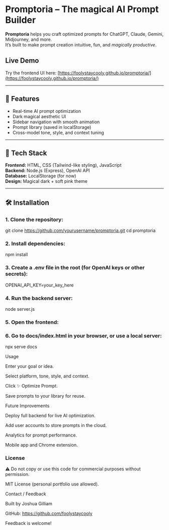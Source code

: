 # Promptoria – The magical AI Prompt Builder

**Promptoria** helps you craft optimized prompts for ChatGPT, Claude, Gemini, Midjourney, and more.  
It’s built to make prompt creation intuitive, fun, and *magically productive*.


## **Live Demo**
Try the frontend UI here: [https://foolystaycooly.github.io/promptoria/](https://foolystaycooly.github.io/promptoria/)  


---

## 🚀 Features
- Real-time AI prompt optimization
- Dark magical aesthetic UI
- Sidebar navigation with smooth animation
- Prompt library (saved in localStorage)
- Cross-model tone, style, and context tuning

---

## 🧠 Tech Stack
**Frontend:** HTML, CSS (Tailwind-like styling), JavaScript  
**Backend:** Node.js (Express), OpenAI API  
**Database:** LocalStorage (for now)  
**Design:** Magical dark + soft pink theme

---

## 🛠️ Installation

### 1. Clone the repository:

git clone https://github.com/yourusername/promptoria.git
cd promptoria

### 2. Install dependencies:

npm install

### 3. Create a .env file in the root (for OpenAI keys or other secrets):

OPENAI_API_KEY=your_key_here

### 4. Run the backend server:

node server.js

### 5. Open the frontend:

### 6. Go to docs/index.html in your browser, or use a local server:

npx serve docs

Usage

Enter your goal or idea.

Select platform, tone, style, and context.

Click ✨ Optimize Prompt.

Save prompts to your library for reuse.

Future Improvements

Deploy full backend for live AI optimization.

Add user accounts to store prompts in the cloud.

Analytics for prompt performance.

Mobile app and Chrome extension.

### License

⚠️ Do not copy or use this code for commercial purposes without permission.

MIT License (personal portfolio use allowed).


Contact / Feedback

Built by Joshua Gilliam

GitHub: https://github.com/foolystaycooly

Feedback is welcome!
